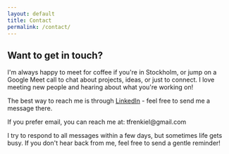 ```yaml
---
layout: default
title: Contact
permalink: /contact/
---
```


<div class="mw7 center ph3 f4 lh-copy">
  <h2>Want to get in touch?</h2>

  <p>I'm always happy to meet for coffee if you're in Stockholm, or jump on a Google Meet call to chat about projects, ideas, or just to connect. I love meeting new people and hearing about what you're working on!</p>
  
  <p>The best way to reach me is through <a href="https://www.linkedin.com/in/thomasfrenkiel/" target="_blank" rel="noopener noreferrer">LinkedIn</a> - feel free to send me a message there.</p>
  
  <p>If you prefer email, you can reach me at: <span class="email-protection">tfrenk<span style="display:none">no-spam</span>iel@gm<span style="display:none">hunter2</span>ail.com</span></p>

  <p class="f5 i mt4">I try to respond to all messages within a few days, but sometimes life gets busy. If you don't hear back from me, feel free to send a gentle reminder!</p>
</div>

<script>
  // Simple email obfuscation
  document.addEventListener('DOMContentLoaded', function() {
    const emailElement = document.querySelector('.email-protection');
    if (emailElement) {
      emailElement.innerHTML = 'tfrenkiel' + '@' + 'gmail.com';
    }
  });
</script>